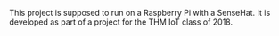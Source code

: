 This project is supposed to run on a Raspberry Pi with a SenseHat.
It is developed as part of a project for the THM IoT class of 2018.
